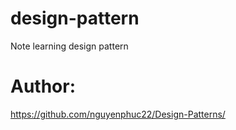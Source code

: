 # design-pattern
Note learning design pattern

# Author: 
https://github.com/nguyenphuc22/Design-Patterns/
